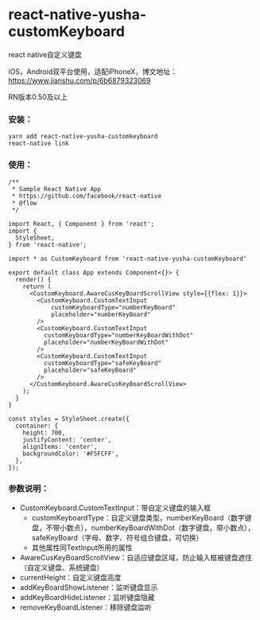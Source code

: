# react-native-yusha-customKeyboard
react native自定义键盘

iOS，Android双平台使用，适配iPhoneX，博文地址：https://www.jianshu.com/p/6b6879323069

RN版本0.50及以上

### 安装：

```
yarn add react-native-yusha-customkeyboard
react-native link 
```

### 使用：

```
/**
 * Sample React Native App
 * https://github.com/facebook/react-native
 * @flow
 */

import React, { Component } from 'react';
import {
  StyleSheet,
} from 'react-native';

import * as CustomKeyboard from 'react-native-yusha-customKeyboard'

export default class App extends Component<{}> {
  render() {
    return (
      <CustomKeyboard.AwareCusKeyBoardScrollView style={{flex: 1}}>
        <CustomKeyboard.CustomTextInput
            customKeyboardType="numberKeyBoard"
            placeholder="numberKeyBoard"
        />
        <CustomKeyboard.CustomTextInput
          customKeyboardType="numberKeyBoardWithDot"
          placeholder="numberKeyBoardWithDot"
        />
        <CustomKeyboard.CustomTextInput
          customKeyboardType="safeKeyBoard"
          placeholder="safeKeyBoard"
        />
      </CustomKeyboard.AwareCusKeyBoardScrollView>
    );
  }
}

const styles = StyleSheet.create({
  container: {
    height: 700,
    justifyContent: 'center',
    alignItems: 'center',
    backgroundColor: '#F5FCFF',
  },
});
```

### 参数说明：

- CustomKeyboard.CustomTextInput：带自定义键盘的输入框
  - customKeyboardType：自定义键盘类型，numberKeyBoard（数字键盘，不带小数点），numberKeyBoardWithDot（数字键盘，带小数点），safeKeyBoard（字母、数字、符号组合键盘，可切换）
  - 其他属性同TextInput所用的属性
- AwareCusKeyBoardScrollView：自适应键盘区域，防止输入框被键盘遮住（自定义键盘、系统键盘）
- currentHeight：自定义键盘高度
- addKeyBoardShowListener：监听键盘显示
- addKeyBoardHideListener：监听键盘隐藏
- removeKeyBoardListener：移除键盘监听
